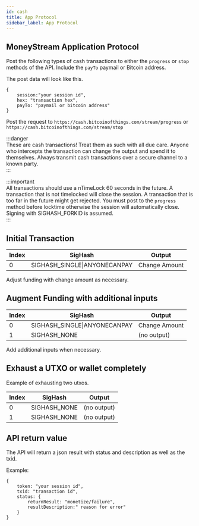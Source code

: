```yaml
---
id: cash
title: App Protocol
sidebar_label: App Protocol
---
```


## MoneyStream Application Protocol
Post the following types of cash transactions to either the `progress` or `stop` methods of the API. Include the `payTo` paymail or Bitcoin address.  

The post data will look like this.  
```
{
    session:"your session id",
    hex: "transaction hex",
    payTo: "paymail or bitcoin address"
}
```
Post the request to `https://cash.bitcoinofthings.com/stream/progress` or `https://cash.bitcoinofthings.com/stream/stop`

:::danger  
These are cash transactions! Treat them as such with all due care. Anyone who intercepts the transaction can change the output and spend it to themselves. Always transmit cash transactions over a secure channel to a known party.  
:::

:::important  
All transactions should use a nTimeLock 60 seconds in the future. A transaction that is not timelocked will close the session. A transaction that is too far in the future might get rejected. You must post to the `progress` method before locktime otherwise the session will automatically close.    
Signing with SIGHASH_FORKID is assumed.  
:::

## Initial Transaction
|Index|SigHash                     |Output       |
|-----|----------------------------|-------------|
|0    |SIGHASH_SINGLE\|ANYONECANPAY|Change Amount|

Adjust funding with change amount as necessary.

## Augment Funding with additional inputs
|Index|SigHash                     |Output       |
|-----|----------------------------|-------------|
|0    |SIGHASH_SINGLE\|ANYONECANPAY|Change Amount|
|1    |SIGHASH_NONE|(no output)|

Add additional inputs when necessary.

## Exhaust a UTXO or wallet completely
Example of exhausting two utxos.  

|Index|SigHash                     |Output       |
|-----|----------------------------|-------------|
|0    |SIGHASH_NONE|(no output)|
|1    |SIGHASH_NONE|(no output)|

## API return value
The API will return a json result with status and description as well as the txid.

Example:  
```
{
    token: "your session id",
    txid: "transaction id",
    status: {
        returnResult: "monetize/failure",
        resultDescription:" reason for error"
    }
}
```
